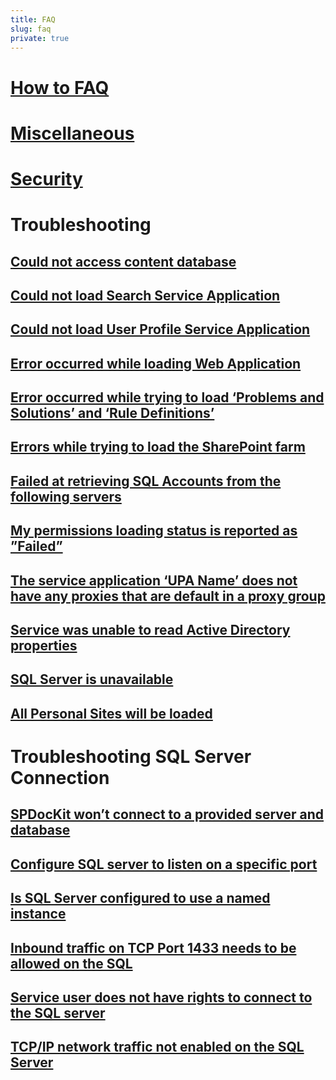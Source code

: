```yaml
---
title: FAQ
slug: faq
private: true
---
```


# [How to FAQ](how-to-faq.md)
# [Miscellaneous](miscellaneous.md)
# [Security](security.md)
# Troubleshooting
## [Could not access content database](could-not-access-content-database-on-server.md)
## [Could not load Search Service Application](could-not-load-search-service-application.md)
## [Could not load User Profile Service Application](could-not-load-user-profile-service.md)
## [Error occurred while loading Web Application](error-occurred-while-loading.md)
## [Error occurred while trying to load ‘Problems and Solutions’ and ‘Rule Definitions’](error-while-loading-problems-solutions-rule-definitions.md)
## [Errors while trying to load the SharePoint farm](errors-while-loading-farm.md)
## [Failed at retrieving SQL Accounts from the following servers](failed-at-retrieving-accounts-from-servers.md)
## [My permissions loading status is reported as ”Failed”](permissions-loading-status.md)
## [The service application ‘UPA Name’ does not have any proxies that are default in a proxy group](service-app-does-not-have-proxies.md)
## [Service was unable to read Active Directory properties](service-was-unable-to-read-active-directory-properties.md)
## [SQL Server is unavailable](sql-server-unavailable.md)
## [All Personal Sites will be loaded](warning-personal-sites-loaded.md)
# Troubleshooting SQL Server Connection
## [SPDocKit won’t connect to a provided server and database](configuration-wizard-connect-to-server-and-database.md)
## [Configure SQL server to listen on a specific port](configure-server-to-specific-port.md)
## [Is SQL Server configured to use a named instance](configure-server-to-use-named-instance.md)
## [Inbound traffic on TCP Port 1433 needs to be allowed on the SQL](inbound-traffic.md)
## [Service user does not have rights to connect to the SQL server](service-user-doesnt-have-rights-to-connect-to-server.md)
## [TCP/IP network traffic not enabled on the SQL Server](tcp-ip-network-traffic-not-enabled-on-server.md)
